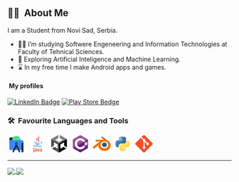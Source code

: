 ## :woman_technologist: &nbsp;About Me

I am a Student from Novi Sad, Serbia.

- 👩‍🎓 I’m studying Softwere Engeneering and Information Technologies at Faculty of Tehnical Sciences.
- 🔭 Exploring Artificial Inteligence and Machine Learning.
- ⌛ In my free time I make Android apps and games.

#### &nbsp;My profiles

<p align="left">
  <a href="https://www.linkedin.com/in/olivera-radovanović-70bba5212/"><img src="https://img.shields.io/badge/LinkedIn-blue?style=for-the-badge&logo=linkedin&logoColor=white&style=flat" alt="LinkedIn Badge"></a>
  <a href="https://play.google.com/store/apps/dev?id=7363132536650115149"><img src="https://img.shields.io/badge/Google_Play-414141?style=for-the-badge&logo=google-play&logoColor=white&style=flat" alt="Play Store Bedge"></a>
</p>

### 🛠 &nbsp;Favourite Languages and Tools

<p>
<img src="https://github.com/devicons/devicon/blob/master/icons/androidstudio/androidstudio-original.svg" title="Android Studio" alt="Android Studio" width="40" height="40"/>&nbsp;
<img src="https://github.com/devicons/devicon/blob/master/icons/java/java-original-wordmark.svg" title="Java" alt="Java" width="40" height="40"/>&nbsp;
<img src="https://github.com/devicons/devicon/blob/master/icons/unity/unity-original.svg" title="Unity" alt="Unity" width="40" height="40"/>&nbsp;
<img src="https://github.com/devicons/devicon/blob/master/icons/csharp/csharp-original.svg" title="C#" alt="C#" width="40" height="40"/>&nbsp;
<img src="https://github.com/devicons/devicon/blob/master/icons/blender/blender-original.svg" title="Blender" alt="Blender" width="40" height="40"/>&nbsp;
<img src="https://github.com/devicons/devicon/blob/master/icons/python/python-original.svg" title="Python" alt="Python" width="40" height="40"/>&nbsp;
<img src="https://github.com/devicons/devicon/blob/master/icons/git/git-original.svg" title="Git" **alt="Git" width="40" height="40"/>&nbsp;
</p>

---

<a href="https://github.com/anuraghazra/github-readme-stats">
  <img height=150 align="center" src="https://github-readme-stats.vercel.app/api?username=Olivera2708&show_icons=true&theme=dracula&hide=stars&rank_icon=github" />
</a>
<a href="https://github.com/anuraghazra/convoychat">
  <img height=150 align="center" src="https://github-readme-stats.vercel.app/api/top-langs/?username=Olivera2708&hide=html&theme=dracula&layout=compact" />
</a>
